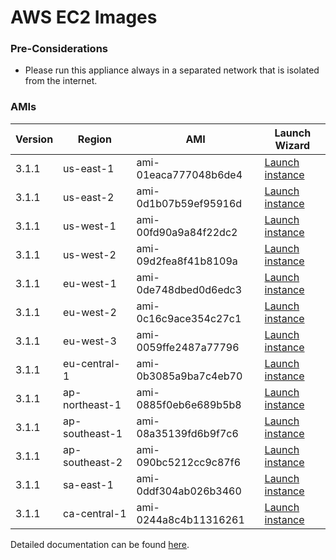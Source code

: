 AWS EC2 Images
==============

### Pre-Considerations

  * Please run this appliance always in a separated network that is isolated from the internet.

### AMIs

| Version   | Region         | AMI                   | Launch Wizard                                                                                                                      |
| --------- | --------       | -----                 | -------------                                                                                                                      |
| 3.1.1     | us-east-1      | ami-01eaca777048b6de4 | [Launch instance](https://console.aws.amazon.com/ec2/v2/home?region=us-east-1#LaunchInstanceWizard:ami=ami-01eaca777048b6de4)      |
| 3.1.1     | us-east-2      | ami-0d1b07b59ef95916d | [Launch instance](https://console.aws.amazon.com/ec2/v2/home?region=us-east-2#LaunchInstanceWizard:ami=ami-0d1b07b59ef95916d)      |
| 3.1.1     | us-west-1      | ami-00fd90a9a84f22dc2 | [Launch instance](https://console.aws.amazon.com/ec2/v2/home?region=us-west-1#LaunchInstanceWizard:ami=ami-00fd90a9a84f22dc2)      |
| 3.1.1     | us-west-2      | ami-09d2fea8f41b8109a | [Launch instance](https://console.aws.amazon.com/ec2/v2/home?region=us-west-2#LaunchInstanceWizard:ami=ami-09d2fea8f41b8109a)      |
| 3.1.1     | eu-west-1      | ami-0de748dbed0d6edc3 | [Launch instance](https://console.aws.amazon.com/ec2/v2/home?region=eu-west-1#LaunchInstanceWizard:ami=ami-0de748dbed0d6edc3)      |
| 3.1.1     | eu-west-2      | ami-0c16c9ace354c27c1 | [Launch instance](https://console.aws.amazon.com/ec2/v2/home?region=eu-west-2#LaunchInstanceWizard:ami=ami-0c16c9ace354c27c1)      |
| 3.1.1     | eu-west-3      | ami-0059ffe2487a77796 | [Launch instance](https://console.aws.amazon.com/ec2/v2/home?region=eu-west-3#LaunchInstanceWizard:ami=ami-0059ffe2487a77796)      |
| 3.1.1     | eu-central-1   | ami-0b3085a9ba7c4eb70 | [Launch instance](https://console.aws.amazon.com/ec2/v2/home?region=eu-central-1#LaunchInstanceWizard:ami=ami-0b3085a9ba7c4eb70)   |
| 3.1.1     | ap-northeast-1 | ami-0885f0eb6e689b5b8 | [Launch instance](https://console.aws.amazon.com/ec2/v2/home?region=ap-northeast-1#LaunchInstanceWizard:ami=ami-0885f0eb6e689b5b8) |
| 3.1.1     | ap-southeast-1 | ami-08a35139fd6b9f7c6 | [Launch instance](https://console.aws.amazon.com/ec2/v2/home?region=ap-southeast-1#LaunchInstanceWizard:ami=ami-08a35139fd6b9f7c6) |
| 3.1.1     | ap-southeast-2 | ami-090bc5212cc9c87f6 | [Launch instance](https://console.aws.amazon.com/ec2/v2/home?region=ap-southeast-2#LaunchInstanceWizard:ami=ami-090bc5212cc9c87f6) |
| 3.1.1     | sa-east-1      | ami-0ddf304ab026b3460 | [Launch instance](https://console.aws.amazon.com/ec2/v2/home?region=sa-east-1#LaunchInstanceWizard:ami=ami-0ddf304ab026b3460)      |
| 3.1.1     | ca-central-1   | ami-0244a8c4b11316261 | [Launch instance](https://console.aws.amazon.com/ec2/v2/home?region=ca-central-1#LaunchInstanceWizard:ami=ami-0244a8c4b11316261)   |

Detailed documentation can be found [here](http://docs.graylog.org/en/3.1/pages/installation/aws.html).
